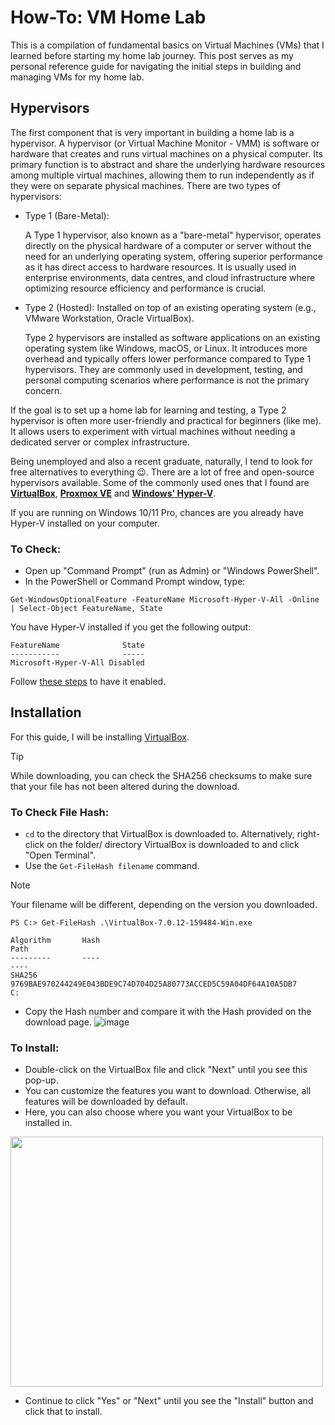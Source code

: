 # How-To: VM Home Lab
This is a compilation of fundamental basics on Virtual Machines (VMs) that I learned before starting my home lab journey. This post serves as my personal reference guide for navigating the initial steps in building and managing VMs for my home lab.

## Hypervisors
The first component that is very important in building a home lab is a hypervisor. A hypervisor (or Virtual Machine Monitor - VMM) is software or hardware that creates and runs virtual machines on a physical computer. Its primary function is to abstract and share the underlying hardware resources among multiple virtual machines, allowing them to run independently as if they were on separate physical machines. There are two types of hypervisors:

- Type 1 (Bare-Metal):
<ul>A Type 1 hypervisor, also known as a "bare-metal" hypervisor, operates directly on the physical hardware of a computer or server without the need for an underlying operating system, offering superior performance as it has direct access to hardware resources. It is usually used in enterprise environments, data centres, and cloud infrastructure where optimizing resource efficiency and performance is crucial.</ul>

- Type 2 (Hosted): Installed on top of an existing operating system (e.g., VMware Workstation, Oracle VirtualBox).
<ul>Type 2 hypervisors are installed as software applications on an existing operating system like Windows, macOS, or Linux. It introduces more overhead and typically offers lower performance compared to Type 1 hypervisors. They are commonly used in development, testing, and personal computing scenarios where performance is not the primary concern.</ul>

If the goal is to set up a home lab for learning and testing, a Type 2 hypervisor is often more user-friendly and practical for beginners (like me). It allows users to experiment with virtual machines without needing a dedicated server or complex infrastructure.

Being unemployed and also a recent graduate, naturally, I tend to look for free alternatives to everything 😉. There are a lot of free and open-source hypervisors available. Some of the commonly used ones that I found are **[VirtualBox](https://virtualbox.org/)**, **[Proxmox VE](https://www.proxmox.com/en/downloads)** and **[Windows' Hyper-V](https://learn.microsoft.com/en-us/virtualization/hyper-v-on-windows/about/)**.

If you are running on Windows 10/11 Pro, chances are you already have Hyper-V installed on your computer.
### To Check:
- Open up "Command Prompt" (run as Admin) or "Windows PowerShell".
- In the PowerShell or Command Prompt window, type:

```
Get-WindowsOptionalFeature -FeatureName Microsoft-Hyper-V-All -Online | Select-Object FeatureName, State
```

You have Hyper-V installed if you get the following output:
```
FeatureName              State
-----------              -----
Microsoft-Hyper-V-All Disabled
```
Follow [these steps](https://learn.microsoft.com/en-us/virtualization/hyper-v-on-windows/quick-start/enable-hyper-v) to have it enabled.

## Installation
For this guide, I will be installing [VirtualBox](https://www.virtualbox.org/wiki/Downloads).
> [!TIP]
> While downloading, you can check the SHA256 checksums to make sure that your file has not been altered during the download.

### To Check File Hash:
- `cd` to the directory that VirtualBox is downloaded to. Alternatively, right-click on the folder/ directory VirtualBox is downloaded to and click "Open Terminal".
- Use the `Get-FileHash filename` command.
>[!NOTE]
>Your filename will be different, depending on the version you downloaded.
```
PS C:> Get-FileHash .\VirtualBox-7.0.12-159484-Win.exe

Algorithm       Hash                                                                   Path
---------       ----                                                                   ----
SHA256          9769BAE970244249E043BDE9C74D704D25A80773ACCED5C59A04DF64A10A5DB7       C:
```
- Copy the Hash number and compare it with the Hash provided on the download page.
![image](https://github.com/liyanahazizun/VM-basics/assets/80376369/181d9829-7c2d-4217-bb67-143949f7a454)

### To Install:
- Double-click on the VirtualBox file and click "Next" until you see this pop-up.
- You can customize the features you want to download. Otherwise, all features will be downloaded by default.
- Here, you can also choose where you want your VirtualBox to be installed in.
<img src="https://github.com/liyanahazizun/VM-basics/assets/80376369/4ddb9c79-faf5-4995-b5f3-413e86474d93" width="500" height="400">

- Continue to click "Yes" or "Next" until you see the "Install" button and click that to install.
